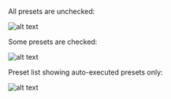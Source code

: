 All presets are unchecked:

![alt text][4]

Some presets are checked:

![alt text][5]

Preset list showing auto-executed presets only:

![alt text][6]

  [4]: https://i.imgur.com/4paAAWO.png
  [5]: https://i.imgur.com/oHqm5MN.png
  [6]: https://i.imgur.com/ZE7tEiU.png